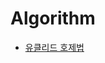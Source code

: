 # Algorithm

- [유클리드 호제법](https://velog.io/@gjtang/%EC%9C%A0%ED%81%B4%EB%A6%AC%EB%93%9C-%ED%98%B8%EC%A0%9C%EB%B2%95)
